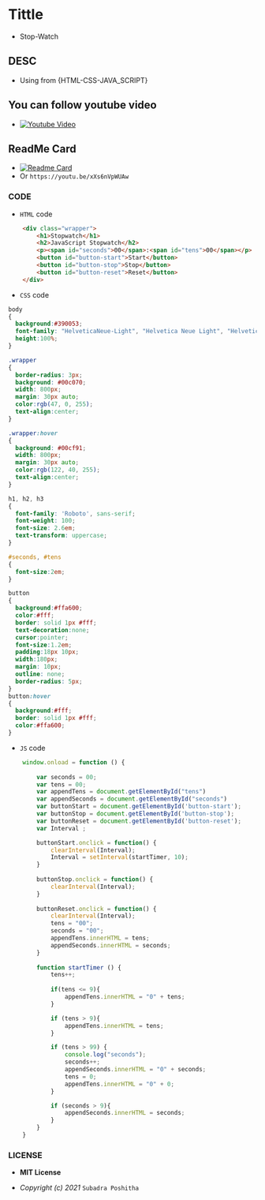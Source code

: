 # Tittle

- Stop-Watch

## DESC

- Using from {HTML-CSS-JAVA_SCRIPT}

## You can follow youtube video

- [![Youtube Video](https://i9.ytimg.com/vi_webp/xXs6nVpWUAw/mqdefault.webp?v=61a312c1&sqp=CISqjI0G&rs=AOn4CLAITsmEBpkLEf8oNvcFAeHYY7pWqA)](https://youtu.be/xXs6nVpWUAw)

## ReadMe Card

- [![Readme Card](https://github-readme-stats.vercel.app/api/pin/?username=AiDarkEzio&repo=Stop-Watch&theme=nightowl)](https://github.com/AiDarkEzio/Stop-Watch)
- Or ``https://youtu.be/xXs6nVpWUAw``

### __CODE__

- ``HTML`` code

```html
    <div class="wrapper">
        <h1>Stopwatch</h1>
        <h2>JavaScript Stopwatch</h2>
        <p><span id="seconds">00</span>:<span id="tens">00</span></p>
        <button id="button-start">Start</button>
        <button id="button-stop">Stop</button>
        <button id="button-reset">Reset</button>
    </div> 
```

- ``CSS`` code

```css
body 
{
  background:#390053;
  font-family: "HelveticaNeue-Light", "Helvetica Neue Light", "Helvetica Neue", Helvetica, Arial, "Lucida Grande", sans-serif; 
  height:100%;
}

.wrapper 
{
  border-radius: 3px;
  background: #00c070;
  width: 800px;
  margin: 30px auto;
  color:rgb(47, 0, 255);
  text-align:center;
}

.wrapper:hover
{
  background: #00cf91;
  width: 800px;
  margin: 30px auto;
  color:rgb(122, 40, 255);
  text-align:center;
}

h1, h2, h3 
{
  font-family: 'Roboto', sans-serif;
  font-weight: 100;
  font-size: 2.6em;
  text-transform: uppercase;
}

#seconds, #tens
{
  font-size:2em;
}

button
{
  background:#ffa600;
  color:#fff;
  border: solid 1px #fff;
  text-decoration:none;
  cursor:pointer;
  font-size:1.2em;
  padding:18px 10px;
  width:180px;
  margin: 10px;
  outline: none;
  border-radius: 5px;
}
button:hover
{
  background:#fff;
  border: solid 1px #fff;
  color:#ffa600;
}
```

- ``JS`` code

```js
    window.onload = function () {
  
        var seconds = 00; 
        var tens = 00; 
        var appendTens = document.getElementById("tens")
        var appendSeconds = document.getElementById("seconds")
        var buttonStart = document.getElementById('button-start');
        var buttonStop = document.getElementById('button-stop');
        var buttonReset = document.getElementById('button-reset');
        var Interval ;

        buttonStart.onclick = function() {
            clearInterval(Interval);
            Interval = setInterval(startTimer, 10);
        }
    
        buttonStop.onclick = function() {
            clearInterval(Interval);
        }
    
        buttonReset.onclick = function() {
            clearInterval(Interval);
            tens = "00";
            seconds = "00";
            appendTens.innerHTML = tens;
            appendSeconds.innerHTML = seconds;
        }
    
        function startTimer () {  
            tens++; 
            
            if(tens <= 9){
                appendTens.innerHTML = "0" + tens;
            }

            if (tens > 9){
                appendTens.innerHTML = tens;
            } 

            if (tens > 99) {
                console.log("seconds");
                seconds++;
                appendSeconds.innerHTML = "0" + seconds;
                tens = 0;
                appendTens.innerHTML = "0" + 0;
            }

            if (seconds > 9){
                appendSeconds.innerHTML = seconds;
            }
        }
    }
```

### LICENSE

- **MIT License**

- *Copyright (c) 2021* ``Subadra Poshitha``
